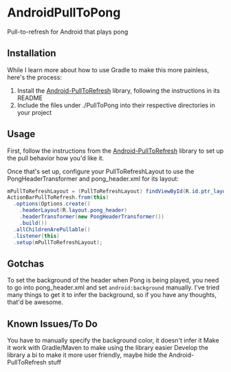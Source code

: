 AndroidPullToPong
=================

Pull-to-refresh for Android that plays pong

Installation
------------

While I learn more about how to use Gradle to make this more painless, here's the process:

1. Install the [Android-PullToRefresh](https://github.com/chrisbanes/ActionBar-PullToRefresh) library, following the instructions in its README
2. Include the files under ./PullToPong into their respective directories in your project

Usage
-----

First, follow the instructions from the [Android-PullToRefresh](https://github.com/chrisbanes/ActionBar-PullToRefresh) library to set up the pull behavior how you'd like it.

Once that's set up, configure your PullToRefreshLayout to use the PongHeaderTransformer and pong_header.xml for its layout:


```java
mPullToRefreshLayout = (PullToRefreshLayout) findViewById(R.id.ptr_layout);
ActionBarPullToRefresh.from(this)
  .options(Options.create()
    .headerLayout(R.layout.pong_header)
    .headerTransformer(new PongHeaderTransformer())
    .build())
  .allChildrenArePullable()
  .listener(this)
  .setup(mPullToRefreshLayout);
```


Gotchas
-------

To set the background of the header when Pong is being played, you need to go into pong_header.xml and set `android:background` manually. I've tried many things to get it to infer the background, so if you have any thoughts, that'd be awesome.


Known Issues/To Do
------------------

You have to manually specify the background color, it doesn't infer it
Make it work with Gradle/Maven to make using the library easier
Develop the library a bi to make it more user friendly, maybe hide the Android-PullToRefresh stuff
